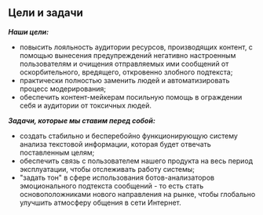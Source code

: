 ## Цели и задачи
*__Наши цели:__*  

* повысить лояльность аудитории ресурсов, производящих контент, с помощью вынесения предупреждений негативно настроенным пользователям и очищения отправляемых ими сообщений от оскорбительного, вредящего, откровенно злобного подтекста;  
* практически полностью заменить людей и автоматизировать процесс модерирования;  
* обеспечить контент-мейкерам посильную помощь в ограждении себя и аудитории от токсичных людей.   

*__Задачи, которые мы ставим перед собой:__*  

* создать стабильно и бесперебойно функционирующую систему анализа текстовой информации, которая будет отвечать поставленным целям;
* обеспечить связь с пользователем нашего продукта на весь период эксплуатации, чтобы отслеживать работу системы;
* "задать тон" в сфере использования ботов-анализаторов эмоционального подтекста сообщений -  то есть стать основоположниками нового направления на рынке, чтобы глобально улучшить атмосферу общения в сети Интернет.

